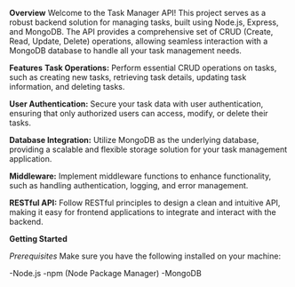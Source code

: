 **Overview**
Welcome to the Task Manager API! This project serves as a robust backend solution for managing tasks, built using Node.js, Express, and MongoDB. The API provides a comprehensive set of CRUD (Create, Read, Update, Delete) operations, allowing seamless interaction with a MongoDB database to handle all your task management needs.

**Features**
**Task Operations:** Perform essential CRUD operations on tasks, such as creating new tasks, retrieving task details, updating task information, and deleting tasks.

**User Authentication:** Secure your task data with user authentication, ensuring that only authorized users can access, modify, or delete their tasks.

**Database Integration:** Utilize MongoDB as the underlying database, providing a scalable and flexible storage solution for your task management application.

**Middleware:** Implement middleware functions to enhance functionality, such as handling authentication, logging, and error management.

**RESTful API:** Follow RESTful principles to design a clean and intuitive API, making it easy for frontend applications to integrate and interact with the backend.

**Getting Started**

*Prerequisites*
Make sure you have the following installed on your machine:

-Node.js
-npm (Node Package Manager)
-MongoDB
